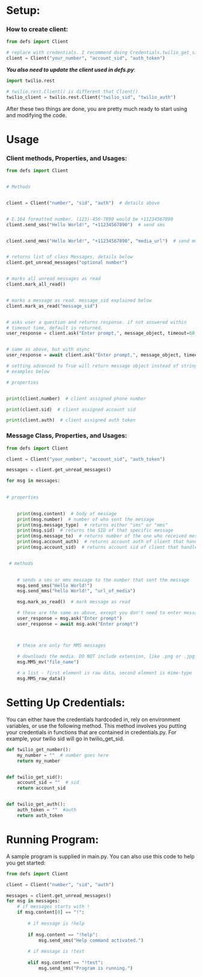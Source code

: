 # Setup:
### How to create client:

```python
from defs import Client

# replace with credentials. I recommend doing Credentials.twilio_get_sid, etc.
client = Client("your_number", "account_sid", "auth_token")

```
**_You also need to update the client used in defs.py_**:
```python
import twilio.rest

# twilio.rest.Client() is different that Client()
twilio_client = twilio.rest.Client("twilio_sid", "twilio_auth")
```
After these two things are done, you are pretty much ready to start using and modifying the code.
# Usage
### Client methods, Properties, and Usages:

```python
from defs import Client


# Methods


client = Client("number", "sid", "auth")  # details above


# E.164 formatted number. (123)-456-7890 would be +11234567890
client.send_sms("Hello World!", "+11234567890")  # send sms


client.send_mms("Hello World!", "+11234567890", "media_url")  # send mms


# returns list of class Messages, details below
client.get_unread_messages("optional number")


# marks all unread messages as read
client.mark_all_read()


# marks a message as read. message_sid explained below
client.mark_as_read("message_sid")


# asks user a question and returns response. if not answered within
# timeout time, default is returned.
user_response = client.ask("Enter prompt,", message_object, timeout=60, default="Hello", advanced=False)


# same as above, but with async
user_response = await client.ask("Enter prompt,", message_object, timeout=60, default="Hello", advanced=False)

# setting advanced to True will return message object instead of string. useful for advanced projects
# examples below

# properties


print(client.number)  # client assigned phone number

print(client.sid)  # client assigned account sid

print(client.auth)  # client assigned auth token
```

### Message Class, Properties, and Usages:
```python
from defs import Client

client = Client("your_number", "account_sid", "auth_token")

messages = client.get_unread_messages()

for msg in messages:

    
# properties

    
    print(msg.content)  # body of message
    print(msg.number)  # number of who sent the message
    print(msg.message_type)  # returns either "sms" or "mms"
    print(msg.sid)  # returns the SID of that specific message
    print(msg.message_to)  # returns number of the one who received message
    print(msg.account_auth)  # returns account auth of client that handled message
    print(msg.account_sid)  # returns account sid of client that handled message


 # methods

    
    # sends a sms or mms message to the number that sent the message
    msg.send_sms("Hello World!")
    msg.send_mms("hello World!", "url_of_media")

    msg.mark_as_read()  # mark message as read

    # these are the same as above, except you don't need to enter message object
    user_response = msg.ask("Enter prompt")
    user_response = await msg.ask("Enter prompt")



    # these are only for MMS messages

    # downloads the media. DO NOT include extension, like .png or .jpg
    msg.MMS_mv("file_name")
    
    # a list - first element is raw data, second element is mime-type
    msg.MMS_raw_data()
```

# Setting Up Credentials:

You can either have the credentials hardcoded in, rely on environment variables, or use the following method. This
method involves you putting your credentials in functions that are contained in credentials.py. For example, your
twilio sid will go in twilio_get_sid.

```python
def twilio_get_number():
    my_number = ""  # number goes here
    return my_number


def twilio_get_sid():
    account_sid = ""  # sid
    return account_sid


def twilio_get_auth():
    auth_token = ""  #auth
    return auth_token
```

# Running Program:
A sample program is supplied in main.py. You can also use this code to help you get started:
```python
from defs import Client

client = Client("number", "sid", "auth")

messages = client.get_unread_messages()
for msg in messages:
    # if messages starts with !
    if msg.content[0] == "!":
        
        # if message is !help
        
        if msg.content == "!help":
            msg.send_sms("Help command activated.")
            
        # if message is !test
        
        elif msg.content == "!test":
            msg.send_sms("Program is running.")
        
```